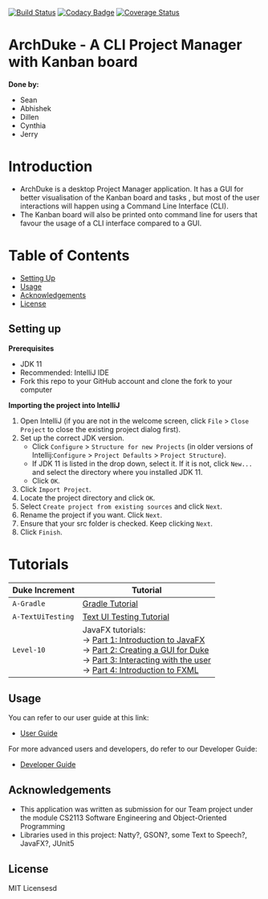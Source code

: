 [![Build Status](https://travis-ci.org/AY1920S1-CS2113-T13-1/main.svg?branch=master)](https://travis-ci.org/AY1920S1-CS2113-T13-1/main)
[![Codacy Badge](https://api.codacy.com/project/badge/Grade/7d04f3f11b98408999c532f54b787d37)](https://www.codacy.com/manual/Lucria/main?utm_source=github.com&amp;utm_medium=referral&amp;utm_content=AY1920S1-CS2113-T13-1/main&amp;utm_campaign=Badge_Grade)
[![Coverage Status](https://coveralls.io/repos/github/AY1920S1-CS2113-T13-1/main/badge.svg?branch=master)](https://coveralls.io/github/AY1920S1-CS2113-T13-1/main?branch=master)

# ArchDuke - A CLI Project Manager with Kanban board
**Done by:**
* Sean
* Abhishek
* Dillen
* Cynthia
* Jerry

# Introduction
* ArchDuke is a desktop Project Manager application. It has a GUI for better visualisation of the Kanban board and tasks
, but most of the user interactions will happen using a Command Line Interface (CLI).
* The Kanban board will also be printed onto command line for users that favour the usage of a CLI interface compared
 to a GUI.

# Table of Contents
* [Setting Up](#setting-up)
* [Usage](#usage)
* [Acknowledgements](#acknowledgements)
* [License](#license)

## Setting up

**Prerequisites**

* JDK 11
* Recommended: IntelliJ IDE
* Fork this repo to your GitHub account and clone the fork to your computer

**Importing the project into IntelliJ**

1. Open IntelliJ (if you are not in the welcome screen, click `File` > `Close Project` to close the existing project dialog first).
2. Set up the correct JDK version.
    * Click `Configure` > `Structure for new Projects` (in older versions of Intellij:`Configure` > `Project Defaults` > `Project Structure`).
    * If JDK 11 is listed in the drop down, select it. If it is not, click `New...` and select the directory where you installed JDK 11.
    * Click `OK`.
3. Click `Import Project`.
4. Locate the project directory and click `OK`.
5. Select `Create project from existing sources` and click `Next`.
6. Rename the project if you want. Click `Next`.
7. Ensure that your src folder is checked. Keep clicking `Next`.
8. Click `Finish`.

# Tutorials 

Duke Increment    | Tutorial 
---------------   |---------------
`A-Gradle`        | [Gradle Tutorial](tutorials/gradleTutorial.md)
`A-TextUiTesting` | [Text UI Testing Tutorial](tutorials/textUiTestingTutorial.md)
`Level-10`        | JavaFX tutorials:<br>→ [Part 1: Introduction to JavaFX][fx1]<br>→ [Part 2: Creating a GUI for Duke][fx2]<br>→ [Part 3: Interacting with the user][fx3]<br>→ [Part 4: Introduction to FXML][fx4]

[fx1]: <tutorials/javaFxTutorialPart1.md>
[fx2]: <tutorials/javaFxTutorialPart2.md>
[fx3]: <tutorials/javaFxTutorialPart3.md>
[fx4]: <tutorials/javaFxTutorialPart4.md>

## Usage
You can refer to our user guide at this link:
* [User Guide](./docs/README.md)

For more advanced users and developers, do refer to our Developer Guide:
* [Developer Guide](./docs/DeveloperGuide.adoc)

## Acknowledgements 
  * This application was written as submission for our Team project under the module CS2113 Software Engineering and
 Object-Oriented Programming
  * Libraries used in this project: Natty?, GSON?, some Text to Speech?, JavaFX?, JUnit5

## License
MIT Licensesd

